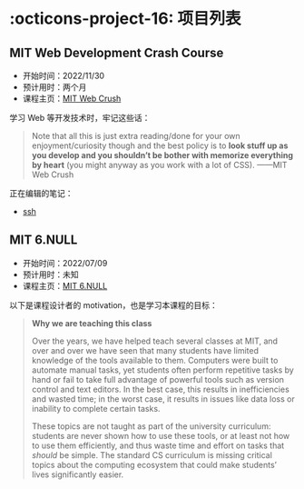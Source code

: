 # :octicons-project-16: 项目列表

## MIT Web Development Crash Course

* 开始时间：2022/11/30
* 预计用时：两个月
* 课程主页：[MIT Web Crush](https://weblab.mit.edu/schedule/)

学习 Web 等开发技术时，牢记这些话：

> Note that all this is just extra reading/done for your own enjoyment/curiosity though and the best policy is to **look stuff up as you develop and you shouldn’t be bother with memorize everything by heart** (you might anyway as you work with a lot of CSS). ——MIT Web Crush

正在编辑的笔记：

*   [ssh](basic/linux/tools/ssh.md)

## MIT 6.NULL

* 开始时间：2022/07/09
* 预计用时：未知
* 课程主页：[MIT 6.NULL](https://missing.csail.mit.edu/)

以下是课程设计者的 motivation，也是学习本课程的目标：

> **Why we are teaching this class**
>
> Over the years, we have helped teach several classes at MIT, and over and over we have seen that many students have limited knowledge of the tools available to them. Computers were built to automate manual tasks, yet students often perform repetitive tasks by hand or fail to take full advantage of powerful tools such as version control and text editors. In the best case, this results in inefficiencies and wasted time; in the worst case, it results in issues like data loss or inability to complete certain tasks.
>
> These topics are not taught as part of the university curriculum: students are never shown how to use these tools, or at least not how to use them efficiently, and thus waste time and effort on tasks that *should* be simple. The standard CS curriculum is missing critical topics about the computing ecosystem that could make students’ lives significantly easier.